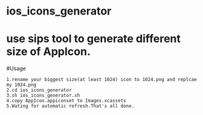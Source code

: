 # ios_icons_generator
# use sips tool to generate different size of AppIcon.

#Usage
```
1.rename your biggest size(at least 1024) icon to 1024.png and replcae my 1024.png
2.cd ios_icons_generator
3.sh ios_icons_generator.sh
4.copy AppIcon.appiconset to Images.xcassets
5.Wating for automatic refresh.That's all done.

